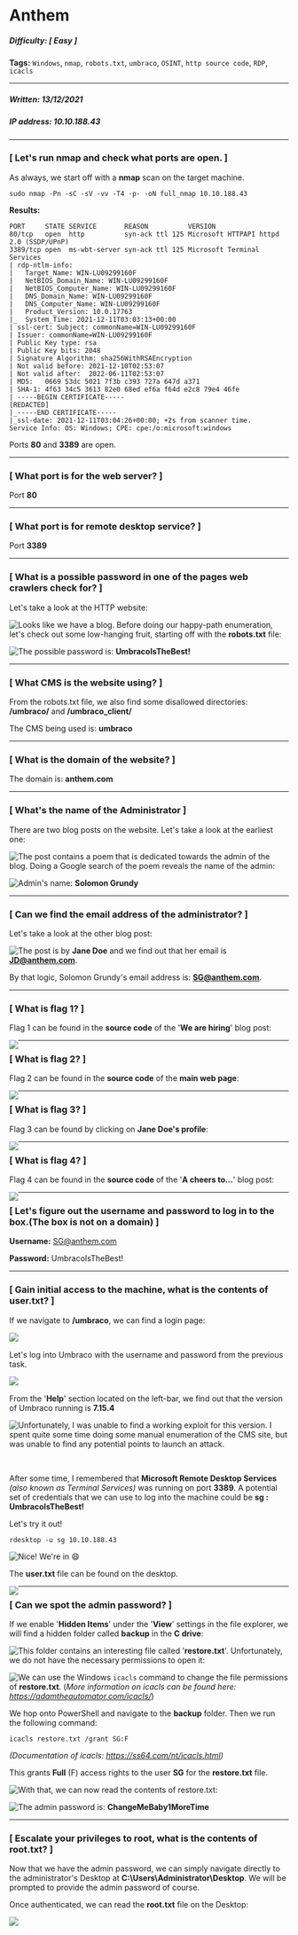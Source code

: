 # Anthem

##### Difficulty: [ Easy ]

**Tags:** `Windows`,  `nmap`,  `robots.txt`,  `umbraco`,  `OSINT`,  `http source code`,  `RDP`,  `icacls`

---

##### Written: 13/12/2021

##### IP address: 10.10.188.43

---

### [ Let's run nmap and check what ports are open. ]

As always, we start off with a **nmap** scan on the target machine.

```
sudo nmap -Pn -sC -sV -vv -T4 -p- -oN full_nmap 10.10.188.43
```

**Results:**

```
PORT     STATE SERVICE       REASON          VERSION
80/tcp   open  http          syn-ack ttl 125 Microsoft HTTPAPI httpd 2.0 (SSDP/UPnP)
3389/tcp open  ms-wbt-server syn-ack ttl 125 Microsoft Terminal Services
| rdp-ntlm-info: 
|   Target_Name: WIN-LU09299160F
|   NetBIOS_Domain_Name: WIN-LU09299160F
|   NetBIOS_Computer_Name: WIN-LU09299160F
|   DNS_Domain_Name: WIN-LU09299160F
|   DNS_Computer_Name: WIN-LU09299160F
|   Product_Version: 10.0.17763
|_  System_Time: 2021-12-11T03:03:13+00:00
| ssl-cert: Subject: commonName=WIN-LU09299160F
| Issuer: commonName=WIN-LU09299160F
| Public Key type: rsa
| Public Key bits: 2048
| Signature Algorithm: sha256WithRSAEncryption
| Not valid before: 2021-12-10T02:53:07
| Not valid after:  2022-06-11T02:53:07
| MD5:   0669 53dc 5021 7f3b c393 727a 647d a371
| SHA-1: 4f63 34c5 3613 82e0 68ed ef6a f64d e2c8 79e4 46fe
| -----BEGIN CERTIFICATE-----
[REDACTED]
|_-----END CERTIFICATE-----
|_ssl-date: 2021-12-11T03:04:26+00:00; +2s from scanner time.
Service Info: OS: Windows; CPE: cpe:/o:microsoft:windows
```

Ports **80** and **3389** are open.

---

### [ What port is for the web server? ]

Port **80**

---

### [ What port is for remote desktop service? ]

Port **3389**

---

### [ What is a possible password in one of the pages web crawlers check for? ]

Let's take a look at the HTTP website:

<img style="float: left;" src="screenshots/screenshot1.png">

Looks like we have a blog. Before doing our happy-path enumeration, let's check out some low-hanging fruit, starting off with the **robots.txt** file:

<img style="float: left;" src="screenshots/screenshot2.png">

The possible password is: **UmbracoIsTheBest!**

---

### [ What CMS is the website using? ]

From the robots.txt file, we also find some disallowed directories: **/umbraco/** and **/umbraco_client/**

The CMS being used is: **umbraco**

---

### [ What is the domain of the website? ]

The domain is: **anthem.com**

---

### [ What's the name of the Administrator ]

There are two blog posts on the website. Let's take a look at the earliest one:

<img style="float: left;" src="screenshots/screenshot3.png">

The post contains a poem that is dedicated towards the admin of the blog. Doing a Google search of the poem reveals the name of the admin:

<img style="float: left;" src="screenshots/screenshot4.png">

Admin's name: **Solomon Grundy**

---

### [ Can we find the email address of the administrator? ]

Let's take a look at the other blog post:

<img style="float: left;" src="screenshots/screenshot5.png">

The post is by **Jane Doe** and we find out that her email is **JD@anthem.com**. 

By that logic, Solomon Grundy's email address is: **SG@anthem.com**.

---

### [ What is flag 1? ]

Flag 1 can be found in the **source code** of the '**We are hiring**' blog post:

 <img style="float: left;" src="screenshots/screenshot6.png">





---

### [ What is flag 2? ]

Flag 2 can be found in the **source code** of the **main web page**:

<img style="float: left;" src="screenshots/screenshot7.png">

---

### [ What is flag 3? ]

Flag 3 can be found by clicking on **Jane Doe's profile**:

<img style="float: left;" src="screenshots/screenshot8.png">

---

### [ What is flag 4? ]

Flag 4 can be found in the **source code** of the  '**A cheers to...**' blog post:

<img style="float: left;" src="screenshots/screenshot9.png">

---

### [ Let's figure out the username and password to log in to the box.(The box is not on a domain) ]

**Username:** SG@anthem.com

**Password:** UmbracoIsTheBest!

---

### [ Gain initial access to the machine, what is the contents of user.txt? ]

If we navigate to **/umbraco**, we can find a login page:

<img style="float: left;" src="screenshots/screenshot10.png">

<br>

Let's log into Umbraco with the username and password from the previous task.

<img style="float: left;" src="screenshots/screenshot11.png">

<br>

From the '**Help**' section located on the left-bar, we find out that the version of Umbraco running is **7.15.4**

<img style="float: left;" src="screenshots/screenshot12.png">

Unfortunately, I was unable to find a working exploit for this version. I spent quite some time doing some manual enumeration of the CMS site, but was unable to find any potential points to launch an attack.

<br>

After some time, I remembered that **Microsoft Remote Desktop Services** *(also known as Terminal Services)* was running on port **3389**. A potential set of credentials that we can use to log into the machine could be **sg : UmbracoIsTheBest!**

Let's try it out!

```
rdesktop -u sg 10.10.188.43
```

<img style="float: left;" src="screenshots/screenshot13.png">

Nice! We're in :smile:

The **user.txt** file can be found on the desktop.

<img style="float: left;" src="screenshots/screenshot14.png">

---

### [ Can we spot the admin password? ]

If we enable '**Hidden Items**' under the '**View**' settings in the file explorer, we will find a hidden folder called **backup** in the **C drive**:

<img style="float: left;" src="screenshots/screenshot15.png">

This folder contains an interesting file called '**restore.txt**'. Unfortunately, we do not have the necessary permissions to open it:

<img style="float: left;" src="screenshots/screenshot16.png">

We can use the Windows `icacls` command to change the file permissions of **restore.txt**. (*More information on icacls can be found here: https://adamtheautomator.com/icacls/*)

We hop onto PowerShell and navigate to the **backup** folder. Then we run the following command:

```
icacls restore.txt /grant SG:F
```

*(Documentation of icacls: https://ss64.com/nt/icacls.html)*

This grants **Full** (F) access rights to the user **SG** for the **restore.txt** file.

<img style="float: left;" src="screenshots/screenshot17.png">

With that, we can now read the contents of restore.txt:

<img style="float: left;" src="screenshots/screenshot18.png">

The admin password is: **ChangeMeBaby1MoreTime**

---

### [ Escalate your privileges to root, what is the contents of root.txt? ]

Now that we have the admin password, we can simply navigate directly to the administrator's Desktop at **C:\\Users\Administrator\Desktop**. We will be prompted to provide the admin password of course.

Once authenticated, we can read the **root.txt** file on the Desktop:

<img style="float: left;" src="screenshots/screenshot19.png">
